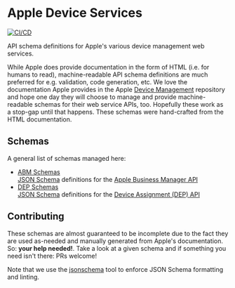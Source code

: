 # Apple Device Services

[![CI/CD](https://github.com/micromdm/apple-device-services/actions/workflows/on-push-pr.yml/badge.svg)](https://github.com/micromdm/apple-device-services/actions/workflows/on-push-pr.yml)

API schema definitions for Apple's various device management web services.

While Apple does provide documentation in the form of HTML (i.e. for humans to read), machine-readable API schema definitions are much preferred for e.g. validation, code generation, etc. We love the documentation Apple provides in the Apple [Device Management](https://github.com/apple/device-management) repository and hope one day they will choose to manage and provide machine-readable schemas for their web service APIs, too. Hopefully these work as a stop-gap until that happens. These schemas were hand-crafted from the HTML documentation.

## Schemas

A general list of schemas managed here:

- [ABM Schemas](abm/schemas)  
[JSON Schema](https://json-schema.org) definitions for the [Apple Business Manager API](https://developer.apple.com/documentation/applebusinessmanagerapi)
- [DEP Schemas](dep/schemas)  
[JSON Schema](https://json-schema.org) definitions for the [Device Assignment (DEP) API](https://developer.apple.com/documentation/devicemanagement/device-assignment)

## Contributing

These schemas are almost guaranteed to be incomplete due to the fact they are used as-needed and manually generated from Apple's documentation. So: **your help needed!**. Take a look at a given schema and if something you need isn't there: PRs welcome!

Note that we use the [jsonschema](https://github.com/sourcemeta/jsonschema) tool to enforce JSON Schema formatting and linting.